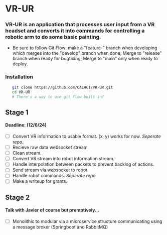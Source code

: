 # VR-UR
### VR-UR is an application that processes user input from a VR headset and converts it into commands for controlling a robotic arm to do some basic painting.
* Be sure to follow Git Flow: make a "feature-<feature-name>" branch when developing which merges into the "develop" branch when done; Merge to "release" branch when ready for bugfixing; Merge to "main" only when ready to deploy.

### Installation
```bash
   git clone https://github.com/CALHCI/VR-UR.git
   cd VR-UR
   # There's a way to use git flow built in?
```

## Stage 1
#### Deadline: (12/6/24)
- [ ] Convert VR information to usable format. (x, y) works for now. *Seperate repo*.
- [ ] Recieve raw data websocket stream.
- [ ] Clean stream.
- [ ] Convert VR stream into robot information stream.
- [ ] Handle interpolation between packets to prevent backlog of actions.
- [ ] Send stream via websocket to robot.
- [ ] Handle robot commands. *Seperate repo*
- [ ] Make a writeup for grants.

## Stage 2
#### Talk with Javier of course but premptively...
- [ ] Monolithic to modular via a microservice structure communicating using a message broker (Springboot and RabbitMQ)
